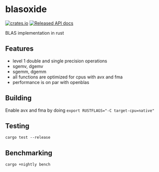 # blasoxide

[![crates.io](https://meritbadge.herokuapp.com/blasoxide)](https://crates.io/crates/blasoxide)
[![Released API docs](https://docs.rs/blasoxide/badge.svg)](https://docs.rs/blasoxide)

BLAS implementation in rust

## Features

- level 1 double and single precision operations
- sgemv, dgemv
- sgemm, dgemm
- all functions are optimized for cpus with avx and fma
- performance is on par with openblas

 ## Building
 
 Enable avx and fma by doing `export RUSTFLAGS="-C target-cpu=native"`
 
 ## Testing
 
 `cargo test --release`
 
 ## Benchmarking
 
 `cargo +nightly bench`
